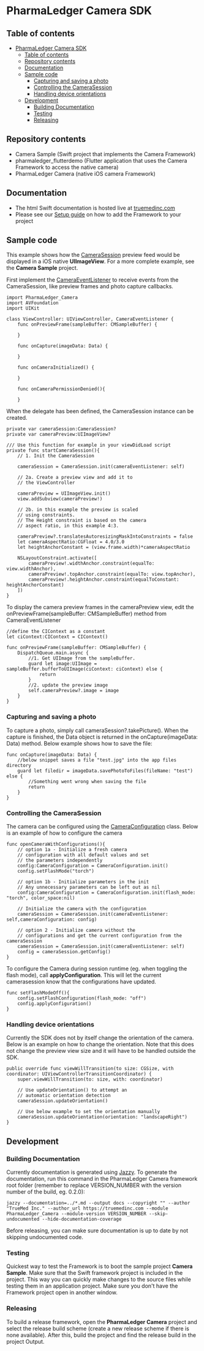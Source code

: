 # PharmaLedger Camera SDK
## Table of contents
- [PharmaLedger Camera SDK](#pharmaledger-camera-sdk)
  - [Table of contents](#table-of-contents)
  - [Repository contents](#repository-contents)
  - [Documentation](#documentation)
  - [Sample code](#sample-code)
    - [Capturing and saving a photo](#capturing-and-saving-a-photo)
    - [Controlling the CameraSession](#controlling-the-camerasession)
    - [Handling device orientations](#handling-device-orientations)
  - [Development](#development)
    - [Building Documentation](#building-documentation)
    - [Testing](#testing)
    - [Releasing](#releasing)

## Repository contents

- Camera Sample (Swift project that implements the Camera Framework)
- pharmaledger_flutterdemo (Flutter application that uses the Camera Framework to access the native camera)
- PharmaLedger Camera (native iOS camera Framework)

## Documentation

- The html Swift documentation is hosted live at [truemedinc.com](https://truemedinc.com/pharmaledger-sdk/documentation/)
- Please see our [Setup guide](https://truemedinc.com/pharmaledger-sdk/documentation/guides/Setup.pdf) on how to add the Framework to your project

## Sample code

This example shows how the [CameraSession](https://truemedinc.com/pharmaledger-sdk/documentation/Classes/CameraSession.html) preview feed would be displayed in a iOS native **UIImageView**. For a more complete example, see the **Camera Sample** project.

First implement the [CameraEventListener](https://truemedinc.com/pharmaledger-sdk/documentation/Protocols/CameraEventListener.html) to receive events from the CameraSession, like preview frames and photo capture callbacks.

    import PharmaLedger_Camera
    import AVFoundation
    import UIKit
    
    class ViewController: UIViewController, CameraEventListener {
        func onPreviewFrame(sampleBuffer: CMSampleBuffer) {
        
        }
        
        func onCapture(imageData: Data) {
        
        }
        
        func onCameraInitialized() {
        
        }
        
        func onCameraPermissionDenied(){
        
        }

When the delegate has been defined, the CameraSession instance can be created.

    private var cameraSession:CameraSession?
    private var cameraPreview:UIImageView?

    /// Use this function for example in your viewDidLoad script
    private func startCameraSession(){
        // 1. Init the CameraSession

        cameraSession = CameraSession.init(cameraEventListener: self)

        // 2a. Create a preview view and add it to 
        // the ViewController

        cameraPreview = UIImageView.init()
        view.addSubview(cameraPreview!)

        // 2b. in this example the preview is scaled
        // using constraints.
        // The Height constraint is based on the camera
        // aspect ratio, in this example 4:3.

        cameraPreview?.translatesAutoresizingMaskIntoConstraints = false
        let cameraAspectRatio:CGFloat = 4.0/3.0      
        let heightAnchorConstant = (view.frame.width)*cameraAspectRatio

        NSLayoutConstraint.activate([
            cameraPreview!.widthAnchor.constraint(equalTo: view.widthAnchor),
            cameraPreview!.topAnchor.constraint(equalTo: view.topAnchor),
            cameraPreview!.heightAnchor.constraint(equalToConstant: heightAnchorConstant)
        ])
    }

To display the camera preview frames in the cameraPreview view, edit the onPreviewFrame(sampleBuffer: CMSampleBuffer) method from CameraEventListener

    //define the CIContext as a constant
    let ciContext:CIContext = CIContext()

    func onPreviewFrame(sampleBuffer: CMSampleBuffer) {
        DispatchQueue.main.async {
            //1. Get UIImage from the sampleBuffer.
            guard let image:UIImage = sampleBuffer.bufferToUIImage(ciContext: ciContext) else {
                return
            }
            //2. update the preview image
            self.cameraPreview?.image = image
        }
    }

### Capturing and saving a photo

To capture a photo, simply call cameraSession?.takePicture(). When the capture is finished, the Data object is returned in the onCapture(imageData: Data) method. Below example shows how to save the file:

    func onCapture(imageData: Data) {
        //below snippet saves a file "test.jpg" into the app files directory
        guard let filedir = imageData.savePhotoToFiles(fileName: "test") else {
            //Something went wrong when saving the file 
            return
        }
    }

### Controlling the CameraSession

The camera can be configured using the [CameraConfiguration](https://truemedinc.com/pharmaledger-sdk/documentation/Classes/CameraConfiguration.html) class. Below is an example of how to configure the camera

    func openCameraWithConfigurations(){
        // option 1a - Initialize a fresh camera
        // configuration with all default values and set
        // the parameters independently
        config:CameraConfiguration = CameraConfiguration.init()
        config.setFlashMode("torch")

        // option 1b - Initialize parameters in the init
        // Any unnecessary parameters can be left out as nil
        config:CameraConfiguration = CameraConfiguration.init(flash_mode: "torch", color_space:nil)

        // Initialize the camera with the configuration
        cameraSession = CameraSession.init(cameraEventListener: self,cameraConfiguration: config)

        // option 2 - Initialize camera without the
        // configurations and get the current configuration from the cameraSession
        cameraSession = CameraSession.init(cameraEventListener: self)
        config = cameraSession.getConfig()
    }

To configure the Camera during session runtime (eg. when toggling the flash mode), call **applyConfiguration**. This will let the current camerasession know that the configurations have updated.

    func setFlashModeOff(){
        config.setFlashConfiguration(flash_mode: "off")
        config.applyConfiguration()
    }

### Handling device orientations

Currently the SDK does not by itself change the orientation of the camera. Below is an example on how to change the orientation. Note that this does not change the preview view size and it will have to be handled outside the SDK.

    public override func viewWillTransition(to size: CGSize, with coordinator: UIViewControllerTransitionCoordinator) {
        super.viewWillTransition(to: size, with: coordinator)

        // Use updateOrientation() to attempt an
        // automatic orientation detection
        cameraSession.updateOrientation()

        // Use below example to set the orientation manually
        cameraSession.updateOrientation(orientation: "landscapeRight")
    }

## Development

### Building Documentation

Currently documentation is generated using [Jazzy](https://github.com/realm/jazzy). To generate the documentation, run this command in the PharmaLedger Camera framework root folder (remember to replace VERSION_NUMBER with the version number of the build, eg. 0.2.0):

`jazzy --documentation=../*.md --output docs --copyright "" --author "TrueMed Inc." --author_url https://truemedinc.com --module PharmaLedger_Camera --module-version VERSION_NUMBER --skip-undocumented --hide-documentation-coverage`

Before releasing, you can make sure documentation is up to date by not skipping undocumented code.

### Testing

Quickest way to test the Framework is to boot the sample project **Camera Sample**. Make sure that the Swift framework project is included in the project. This way you can quickly make changes to the source files while testing them in an application project. Make sure you don't have the Framework project open in another window.

### Releasing

To build a release framework, open the **PharmaLedger Camera** project and select the release build scheme (create a new release scheme if there is none available). After this, build the project and find the release build in the project Output.
